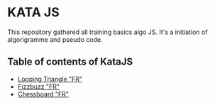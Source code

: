 # KATA JS

This repository gathered all training basics algo JS.
It's a initiation of algorigramme and pseudo code.

## Table of contents of KataJS

- [Looping Triangle "FR"](./looping-triangle/README.md)
- [Fizzbuzz "FR"](./fizzbuzz/README.md)
- [Chessboard "FR"](./chessboard/README.md)